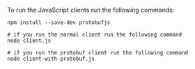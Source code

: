To run the JavaScript clients run the following commands:

```
npm install --save-dev protobufjs

# if you run the normal client run the following command
node client.js

# if you run the protobuf client run the following command
node client-with-protobuf.js
```

